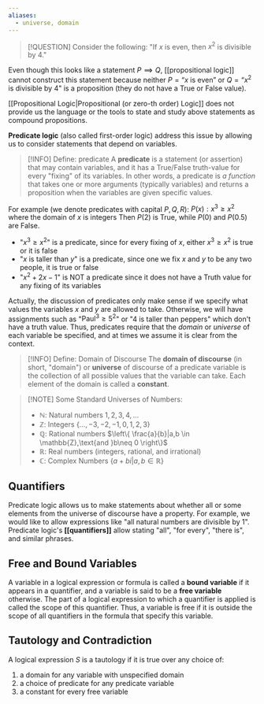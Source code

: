 ```yaml
---
aliases:
  - universe, domain
---
```


> [!QUESTION] Consider the following:
> "If $x$ is even, then $x^2$ is divisible by 4."

Even though this looks like a statement $P\implies Q$, [[propositional logic]] cannot construct this statement because neither $P=\text{``}x\text{ is even''}$ or  $Q=\text{``}x^2{\text{ is divisible by }}4\text{"}$ is a proposition (they do not have a True or False value).

[[Propositional Logic|Propositional (or zero-th order) Logic]] does not provide us the language or the tools to state and study above statements as compound propositions.

**Predicate logic** (also called first-order logic) address this issue by allowing us to consider statements that depend on variables.

> [!INFO] Define: predicate
> A **predicate** is a statement (or assertion) that may contain variables, and it has a True/False truth-value for every "fixing" of its variables. In other words, a predicate is *a function* that takes one or more arguments (typically variables) and returns a proposition when the variables are given specific values.

For example (we denote predicates with capital $P,Q,R$):
$P(x):x^3\geq x^2$ where the domain of $x$ is integers
	Then $P(2)$ is True, while $P(0)$ and $P(0.5)$ are False.
- "$x^3\geq x^2$" is a predicate, since for every fixing of $x$, either $x^3\geq x^2$ is true or it is false
- "$x$ is taller than $y$" is a predicate, since one we fix $x$ and $y$ to be any two people, it is true or false 
- "$x^2+2x-1$" is NOT a predicate since it does not have a Truth value for any fixing of its variables

Actually, the discussion of predicates only make sense if we specify what values the variables $x$ and $y$ are allowed to take. Otherwise, we will have assignments such as "$\text{Paul}^3\geq 5^2$" or "$4$ is taller than peppers" which don't have a truth value. Thus, predicates require that the *domain* or *universe* of each variable be specified, and at times we assume it is clear from the context.

> [!INFO] Define: Domain of Discourse
> The **domain of discourse** (in short, "domain") or **universe** of discourse of a predicate variable is the collection of all possible values that the variable can take. Each element of the domain is called a **constant**.

> [!NOTE] Some Standard Universes of Numbers:
> - $\mathbb{N}$: Natural numbers ${1,2,3,4,\dots}$
> - $\mathbb{Z}$: Integers $\{ \dots,-3,-2,-1,0,1,2,3 \}$
> - $\mathbb{Q}$: Rational numbers $\left\{  \frac{a}{b}|a,b \in \mathbb{Z},\text{and }b\neq 0  \right\}$
> - $\mathbb{R}$: Real numbers (integers, rational, and irrational)
> - $\mathbb{C}$: Complex Numbers $\{ a+bi|a,b\in\mathbb{R} \}$

## Quantifiers
Predicate logic allows us to make statements about whether all or some elements from the universe of discourse have a property. For example, we would like to allow expressions like "all natural numbers are divisible by 1". Predicate logic's **[[quantifiers]]** allow stating "all", "for every", "there is", and similar phrases.

## Free and Bound Variables
A variable in a logical expression or formula is called a **bound variable** if it appears in a quantifier, and a variable is said to be a **free variable** otherwise. The part of a logical expression to which a quantifier is applied is called the scope of this quantifier. Thus, a variable is free if it is outside the scope of all quantifiers in the formula that specify this variable.

## Tautology and Contradiction
A logical expression $S$ is a tautology if it is true over any choice of:
1. a domain for any variable with unspecified domain
2. a choice of predicate for any predicate variable
3. a constant for every free variable









